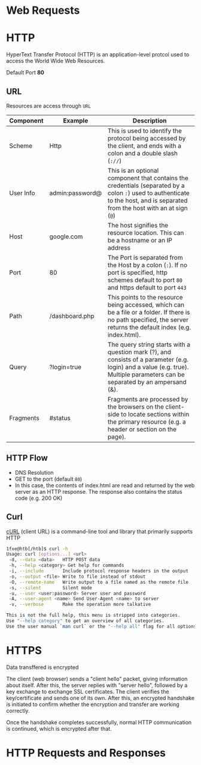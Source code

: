 # Web Requests

# HTTP

HyperText Transfer Protocol (HTTP) is an application-level protcol used to access the World Wide Web Resources.

Default Port **80**

## URL

Resources are access through `URL`

| Component | Example         | Description                                                                                                                                                                   |
| --------- | --------------- | ----------------------------------------------------------------------------------------------------------------------------------------------------------------------------- |
| Scheme    | Http            | This is used to identify the protocol being accessed by the client, and ends with a colon and a double slash (`://`)                                                          |
| User Info | admin:password@ | This is an optional component that contains the credentials (separated by a colon `:`) used to authenticate to the host, and is separated from the host with an at sign (`@`) |
| Host      | google.com      | The host signifies the resource location. This can be a hostname or an IP address                                                                                             |
| Port      | 80              | The Port is separated from the Host by a colon (`:`). If no port is specified, http schemes default to port `80` and https default to port `443`                              |
| Path      | /dashboard.php  | This points to the resource being accessed, which can be a file or a folder. If there is no path specified, the server returns the default index (e.g. index.html).           |
| Query     | ?login=true     | The query string starts with a question mark (?), and consists of a parameter (e.g. login) and a value (e.g. true). Multiple parameters can be separated by an ampersand (&). |
| Fragments | #status         | Fragments are processed by the browsers on the client-side to locate sections within the primary resource (e.g. a header or section on the page).                             |

## HTTP Flow

- DNS Resolution
- GET to the port (default `80`)
- In this case, the contents of index.html are read and returned by the web server as an HTTP response. The response also contains the status code (e.g. 200 OK)

## Curl

[cURL](https://curl.se/) (client URL) is a command-line tool and library that primarily supports HTTP

```sh
1fxe@htb[/htb]$ curl -h
Usage: curl [options...] <url>
 -d, --data <data>   HTTP POST data
 -h, --help <category> Get help for commands
 -i, --include       Include protocol response headers in the output
 -o, --output <file> Write to file instead of stdout
 -O, --remote-name   Write output to a file named as the remote file
 -s, --silent        Silent mode
 -u, --user <user:password> Server user and password
 -A, --user-agent <name> Send User-Agent <name> to server
 -v, --verbose       Make the operation more talkative

This is not the full help, this menu is stripped into categories.
Use "--help category" to get an overview of all categories.
Use the user manual `man curl` or the "--help all" flag for all options.
```

# HTTPS

Data transffered is encrypted

The client (web browser) sends a "client hello" packet, giving information about itself. After this, the server replies with "server hello", followed by a key exchange to exchange SSL certificates. The client verifies the key/certificate and sends one of its own. After this, an encrypted handshake is initiated to confirm whether the encryption and transfer are working correctly.

Once the handshake completes successfully, normal HTTP communication is continued, which is encrypted after that.

# HTTP Requests and Responses

